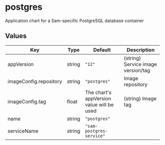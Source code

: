 # postgres

Application chart for a Sam-specific PostgreSQL database container

## Values

| Key | Type | Default | Description |
|-----|------|---------|-------------|
| appVersion | string | `"12"` | (string) Service image version/tag |
| imageConfig.repository | string | `"postgres"` | Image repository |
| imageConfig.tag | float | The chart's appVersion value will be used | (string) Image tag |
| name | string | `"postgres"` |  |
| serviceName | string | `"sam-postgres-service"` |  |
